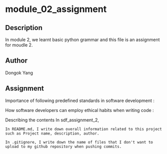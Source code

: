 # module_02_assignment

## Description
In module 2, we learnt basic python grammar and this file is an assignment for moudle 2.

## Author
Dongok Yang

## Assignment
Importance of following predefined standards in software development : 

How software developers can employ ethical habits when writing code :

Describing the contents
    In sdf_assignment_2, 

    In README.md, I write down overall information related to this project such as Project name, description, author.

    In .gitignore, I write down the name of files that I don't want to upload to my github repository when pushing commits.